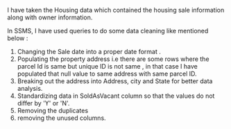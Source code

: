 I have taken the Housing data which contained the housing sale information along with owner information. 

In SSMS, I have used queries to do some data cleaning like mentioned below :
   1. Changing the Sale date into a proper date format .
   2. Populating the property address i.e there are some rows where the parcel Id is same but unique ID is not same , in that case I have populated that null value to same address with same parcel ID.
   3. Breaking out the address into Address, city and State for better data analysis.
   4. Standardizing data in SoldAsVacant column so that the values do not differ by 'Y' or 'N'.
   5. Removing the duplicates
   6. removing the unused columns. 
